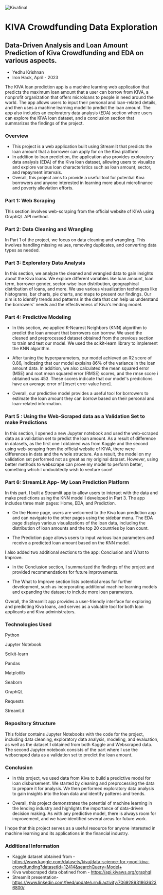 ![Kivafinal](https://user-images.githubusercontent.com/123810799/233998913-a6c5b985-81b1-4f41-a5e8-ee031023ad2c.png)
# KIVA Crowdfunding Data Exploration
## Data-Driven Analysis and Loan Amount Prediction of Kiva Crowdfunding and EDA on various aspects.
* Yedhu Krishnan
* Iron Hack, April - 2023

The KIVA loan prediction app is a machine learning web application that predicts the maximum loan amount that a user can borrow from KIVA, a nonprofit organization that offers microloans to people in need around the world. The app allows users to input their personal and loan-related details, and then uses a machine learning model to predict the loan amount. The app also includes an exploratory data analysis (EDA) section where users can explore the KIVA loan dataset, and a conclusion section that summarizes the findings of the project.

### Overview
* This project is a web application built using Streamlit that predicts the loan amount that a borrower can apply for on the Kiva platform
* In addition to loan prediction, the application also provides exploratory data analysis (EDA) of the Kiva loan dataset, allowing users to visualize and explore various loan characteristics such as loan amount, sector, and repayment intervals. 
* Overall, this project aims to provide a useful tool for potential Kiva borrowers and anyone interested in learning more about microfinance and poverty alleviation efforts.

### Part 1: Web Scraping
This section involves web-scraping from the official website of KIVA using GraphQL API method.

### Part 2: Data Cleaning and Wrangling
In Part 1 of the project, we focus on data cleaning and wrangling. This involves handling missing values, removing duplicates, and converting data types as needed. 

### Part 3: Exploratory Data Analysis
In this section, we analyze the cleaned and wrangled data to gain insights about the Kiva loans. We explore different variables like loan amount, loan term, borrower gender, sector-wise loan distribution, geographical distribution of loans, and more. We use various visualization techniques like histograms, bar charts, pie charts, and maps to present our findings. Our aim is to identify trends and patterns in the data that can help us understand the borrowers' needs and the effectiveness of Kiva's lending model.

### Part 4: Predictive Modeling
* In this section, we applied K-Nearest Neighbors (KNN) algorithm to predict the loan amount that borrowers can borrow. We used the cleaned and preprocessed dataset obtained from the previous section to train and test our model. We used the scikit-learn library to implement the KNN algorithm.

* After tuning the hyperparameters, our model achieved an R2 score of 0.86, indicating that our model explains 86% of the variance in the loan amount data. In addition, we also calculated the mean squared error (MSE) and root mean squared error (RMSE) scores, and the rmse score i obtained was 453. These scores indicate that our model's predictions have an average error of [insert error value here].

* Overall, our predictive model provides a useful tool for borrowers to estimate the loan amount they can borrow based on their personal and loan-related information.

### Part 5 : Using the Web-Scraped data as a Validation Set to make Predictions
In this section, I opened a new Jupyter notebook and used the web-scraped data as a validation set to predict the loan amount. As a result of difference in datasets, as the first one I obtained was from Kaggle and the second using web-scraping from the official website of KIVA, there were differences in data and the whole structure. As a result, the model on my validation set performed not as great as my original dataset. However, using better methods to webscrape can prove my model to perform better, something which I undoubtedly wish to venture soon!

### Part 6: StreamLit App- My Loan Prediction Platform
In this part, I built a Streamlit app to allow users to interact with the data and make predictions using the KNN model I developed in Part 3. The app includes three main pages: Home, EDA, and Prediction.

* On the Home page, users are welcomed to the Kiva loan prediction app and can navigate to the other pages using the sidebar menu. The EDA page displays various visualizations of the loan data, including the distribution of loan amounts and the top 20 countries by loan count. 

* The Prediction page allows users to input various loan parameters and receive a predicted loan amount based on the KNN model.

I also added two additional sections to the app: Conclusion and What to Improve. 

* In the Conclusion section, I summarized the findings of the project and provided recommendations for future improvements. 

* The What to Improve section lists potential areas for further development, such as incorporating additional machine learning models and expanding the dataset to include more loan parameters.

Overall, the Streamlit app provides a user-friendly interface for exploring and predicting Kiva loans, and serves as a valuable tool for both loan applicants and Kiva administrators.


### Technologies Used

Python

Jupyter Notebook

Scikit-learn

Pandas

Matplotlib

Seaborn

GraphQL

Requests

StreamLit

### Repository Structure
This folder contains Jupyter Notebooks with the code for the project, including data cleaning, exploratory data analysis, modeling, and evaluation, as well as the dataset I obtained from both Kaggle and Webscraped data.
The second Jupyter notebook consists of the part where I use the webscraped data as a validation set to predict the loan amount.

### Conclusion
* In this project, we used data from Kiva to build a predictive model for loan disbursement. We started by cleaning and preprocessing the data to prepare it for analysis. We then performed exploratory data analysis to gain insights into the loan data and identify patterns and trends.

* Overall, this project demonstrates the potential of machine learning in the lending industry and highlights the importance of data-driven decision making. As with any predictive model, there is always room for improvement, and we have identified several areas for future work.

I hope that this project serves as a useful resource for anyone interested in machine learning and its applications in the financial industry.

### Additional Information
* Kaggle dataset obtained from - https://www.kaggle.com/datasets/kiva/data-science-for-good-kiva-crowdfunding?datasetId=12414&searchQuery=Model+
* Kiva webscraped data obatined from - https://api.kivaws.org/graphql
* Streamlit presentation- https://www.linkedin.com/feed/update/urn:li:activity:7069289318636236800/
